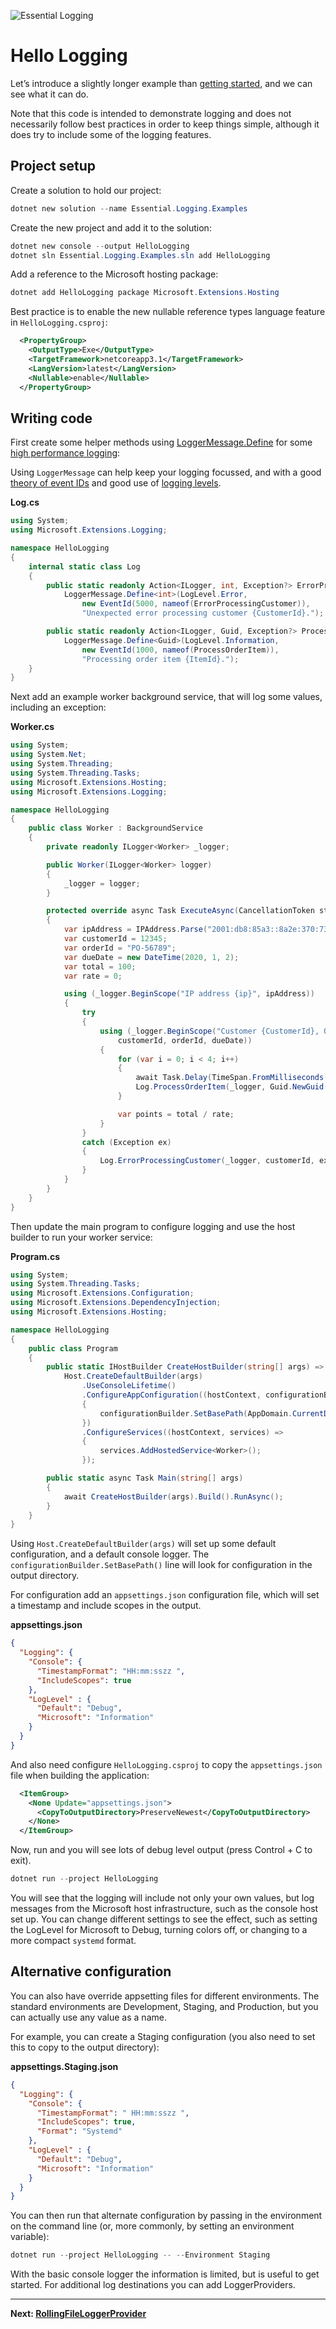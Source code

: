 ![Essential Logging](../../docs/images/diagnostics-logo-64.png)

# Hello Logging

Let’s introduce a slightly longer example than [getting started](../GettingStarted), and we can see what it can do.

Note that this code is intended to demonstrate logging and does not necessarily follow best practices in order to keep things simple, 
although it does try to include some of the logging features.

## Project setup

Create a solution to hold our project:

```powershell
dotnet new solution --name Essential.Logging.Examples
```

Create the new project and add it to the solution:

```powershell
dotnet new console --output HelloLogging
dotnet sln Essential.Logging.Examples.sln add HelloLogging
```

Add a reference to the Microsoft hosting package:

```powershell
dotnet add HelloLogging package Microsoft.Extensions.Hosting
```

Best practice is to enable the new nullable reference types language feature in `HelloLogging.csproj`:

```xml
  <PropertyGroup>
    <OutputType>Exe</OutputType>
    <TargetFramework>netcoreapp3.1</TargetFramework>
    <LangVersion>latest</LangVersion>
    <Nullable>enable</Nullable>
  </PropertyGroup>
```

## Writing code

First create some helper methods using [LoggerMessage.Define](https://docs.microsoft.com/en-us/dotnet/api/microsoft.extensions.logging.loggermessage.define) 
for some [high performance logging](https://docs.microsoft.com/en-us/aspnet/core/fundamentals/logging/loggermessage):

Using `LoggerMessage` can help keep your logging focussed, and with a good [theory of event IDs](../../docs/Event-Ids.md) 
and good use of [logging levels](../../docs/Logging-Levels.md).

**Log.cs**
```c#
using System;
using Microsoft.Extensions.Logging;

namespace HelloLogging
{
    internal static class Log
    {
        public static readonly Action<ILogger, int, Exception?> ErrorProcessingCustomer =
            LoggerMessage.Define<int>(LogLevel.Error,
                new EventId(5000, nameof(ErrorProcessingCustomer)),
                "Unexpected error processing customer {CustomerId}.");

        public static readonly Action<ILogger, Guid, Exception?> ProcessOrderItem =
            LoggerMessage.Define<Guid>(LogLevel.Information,
                new EventId(1000, nameof(ProcessOrderItem)),
                "Processing order item {ItemId}.");
    }
}
```

Next add an example worker background service, that will log some values, including an exception:

**Worker.cs**
```c#
using System;
using System.Net;
using System.Threading;
using System.Threading.Tasks;
using Microsoft.Extensions.Hosting;
using Microsoft.Extensions.Logging;

namespace HelloLogging
{
    public class Worker : BackgroundService
    {
        private readonly ILogger<Worker> _logger;

        public Worker(ILogger<Worker> logger)
        {
            _logger = logger;
        }

        protected override async Task ExecuteAsync(CancellationToken stoppingToken)
        {
            var ipAddress = IPAddress.Parse("2001:db8:85a3::8a2e:370:7334");
            var customerId = 12345;
            var orderId = "PO-56789";
            var dueDate = new DateTime(2020, 1, 2);
            var total = 100;
            var rate = 0;

            using (_logger.BeginScope("IP address {ip}", ipAddress))
            {
                try
                {
                    using (_logger.BeginScope("Customer {CustomerId}, Order {OrderId}, Due {DueDate:yyyy-MM-dd}",
                        customerId, orderId, dueDate))
                    {
                        for (var i = 0; i < 4; i++)
                        {
                            await Task.Delay(TimeSpan.FromMilliseconds(1000), stoppingToken).ConfigureAwait(false);
                            Log.ProcessOrderItem(_logger, Guid.NewGuid(), null);
                        }

                        var points = total / rate;
                    }
                }
                catch (Exception ex)
                {
                    Log.ErrorProcessingCustomer(_logger, customerId, ex);
                }
            }
        }
    }
}
```

Then update the main program to configure logging and use the host builder to run your worker service:

**Program.cs**
```c#
using System;
using System.Threading.Tasks;
using Microsoft.Extensions.Configuration;
using Microsoft.Extensions.DependencyInjection;
using Microsoft.Extensions.Hosting;

namespace HelloLogging
{
    public class Program
    {
        public static IHostBuilder CreateHostBuilder(string[] args) =>
            Host.CreateDefaultBuilder(args)
                .UseConsoleLifetime()
                .ConfigureAppConfiguration((hostContext, configurationBuilder) =>
                {
                    configurationBuilder.SetBasePath(AppDomain.CurrentDomain.BaseDirectory);
                })
                .ConfigureServices((hostContext, services) =>
                {
                    services.AddHostedService<Worker>();
                });

        public static async Task Main(string[] args)
        {
            await CreateHostBuilder(args).Build().RunAsync();
        }
    }
}
```

Using `Host.CreateDefaultBuilder(args)` will set up some default configuration, and a default console logger. The `configurationBuilder.SetBasePath()` line 
will look for configuration in the output directory.

For configuration add an `appsettings.json` configuration file, which will set a timestamp and include scopes in the output.

**appsettings.json**
```json
{
  "Logging": {
    "Console": {
      "TimestampFormat": "HH:mm:sszz ",
      "IncludeScopes": true
    },
    "LogLevel" : {
      "Default": "Debug",
      "Microsoft": "Information"
    }
  }
}
```

And also need configure `HelloLogging.csproj` to copy the `appsettings.json` file when building the application:

```xml
  <ItemGroup>
    <None Update="appsettings.json">
      <CopyToOutputDirectory>PreserveNewest</CopyToOutputDirectory>
    </None>
  </ItemGroup>
```

Now, run and you will see lots of debug level output (press Control + C to exit).

```powershell
dotnet run --project HelloLogging
```

You will see that the logging will include not only your own values, but log messages from the Microsoft host infrastructure, such as the console host set up. 
You can change different settings to see the effect, such as setting the LogLevel for Microsoft to Debug, turning colors off, or changing to a more compact `systemd` format.

## Alternative configuration

You can also have override appsetting files for different environments. The standard environments are Development, Staging, and Production, but you
can actually use any value as a name.

For example, you can create a Staging configuration (you also need to set this to copy to the output directory):

**appsettings.Staging.json**
```json
{
  "Logging": {
    "Console": {
      "TimestampFormat": " HH:mm:sszz ",
      "IncludeScopes": true,
      "Format": "Systemd"
    },
    "LogLevel" : {
      "Default": "Debug",
      "Microsoft": "Information"
    }
  }
}
```

You can then run that alternate configuration by passing in the environment on the command line (or, more commonly, by setting an environment variable):

```powershell
dotnet run --project HelloLogging -- --Environment Staging
```

With the basic console logger the information is limited, but is useful to get started. For additional log destinations you can add LoggerProviders.

----

**Next: [RollingFileLoggerProvider](../HelloRollingFile)**
